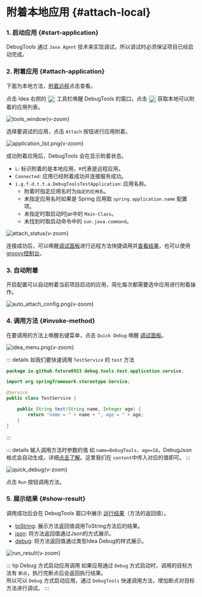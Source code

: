 # 附着本地应用 {#attach-local}

### 1. 启动应用 {#start-application}

DebugTools 通过 `Java Agent` 技术来实现调试，所以调试时必须保证项目已经启动完成。

### 2. 附着应用 {#attach-application}

下面为本地方法，[附着远程](./attach-remote)点击查看。

点击 Idea 右侧的 <img src="/pluginIcon.svg" style="display: inline-block; width: 20px; height: 20px; vertical-align: middle;" /> 工具栏唤醒 DebugTools 的窗口，点击 <img src="/icon/add.svg" alt="加号" style="display: inline-block; width: 20px; height: 20px; vertical-align: middle;" /> 获取本地可以附着的应用列表。

![tools_window](/images/tools_window.png){v-zoom}

选择要调试的应用，点击 `Attach` 按钮进行应用附着。

![application_list.png](/images/application_list.png){v-zoom}

成功附着应用后，DebugTools 会在显示附着状态。
- `L`: 标识附着的是本地应用，`R`代表是远程应用。
- `Connected`: 应用已经附着成功并连接服务成功。
- `i.g.f.d.t.t.a.DebugToolsTestApplication`: 应用名称。
    - 附着时指定应用名时为`指定的应用名`。
    - 未指定应用名时如果是 Spring 应用取 `spring.application.name` 配置项。
    - 未指定时取启动时jar中的 `Main-Class`。
    - 未找到时取启动命令中的 `sun.java.command`。

![attach_status](/images/attach_status.png){v-zoom}

连接成功后，可以唤醒[调试面板](./quick-debug)进行远程方法快捷调用并[查看结果](./run-result)，也可以使用[groovy控制台](./groovy-execute)。

### 3. 自动附着

开启配置可以自动附着当前项目启动的应用，简化每次都需要选中应用进行附着操作。

![auto_attach_config.png](/images/auto_attach_config.png){v-zoom}

### 4. 调用方法 {#invoke-method}

在要调用的方法上唤醒右键菜单，点击 `Quick Debug` 唤醒 [调试面板](./quick-debug)。

![idea_menu.png](/images/idea_menu.png){v-zoom}

::: details 如我们要快速调用 `TestService` 的 `test` 方法

```java
package io.github.future0923.debug.tools.test.application.service;

import org.springframework.stereotype.Service;

@Service
public class TestService {

    public String test(String name, Integer age) {
        return "name = " + name + ", age = " + age;
    }
}
```

:::

::: details 输入调用方法时参数的值
如 `name=DebugTools`、`age=18`，DebugJson 格式会自动生成，详细[点击了解](./quick-debug#debugtools-json)。这里我们在 `content`中传入对应的值即可。
:::

![quick_debug](/images/quick_debug.png){v-zoom}

点击 `Run` 按钮调用方法。

### 5. 展示结果 {#show-result}

调用成功后会在 DebugTools 窗口中展示 [运行结果](./run-result)（方法的返回值）。

- [toString](./run-result#toString): 展示方法返回值调用ToString方法后的结果。
- [json](./run-result#json): 将方法返回值通过Json的方式展示。
- [debug](./run-result#debug): 将方法返回值通过类型Idea Debug的样式展示。

![run_result](/images/run_result.png){v-zoom}

::: tip Debug 方式启动应用调用
如果应用通过 `Debug` 方式启动时，调用的目标方法有 `断点`，执行完断点后会返回执行结果。  
所以可以 `Debug` 方式启动应用，通过 `DebugTools` 快速调用方法，增加断点对目标方法进行调试。
:::